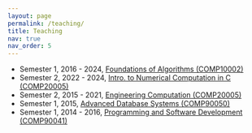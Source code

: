 ```yaml
---
layout: page
permalink: /teaching/
title: Teaching
nav: true
nav_order: 5
---
```


* Semester 1, 2016 - 2024, [Foundations of Algorithms (COMP10002)](https://handbook.unimelb.edu.au/subjects/comp10002/)
* Semester 2, 2022 - 2024, [Intro. to Numerical Computation in C (COMP20005)](https://handbook.unimelb.edu.au/subjects/comp20005/)
* Semester 2, 2015 - 2021, [Engineering Computation (COMP20005)](https://handbook.unimelb.edu.au/2020/subjects/comp20005)
* Semester 1, 2015, [Advanced Database Systems (COMP90050)](https://archive.handbook.unimelb.edu.au/view/2015/comp90050/)
* Semester 1, 2014 - 2016, [Programming and Software Development (COMP90041)](https://archive.handbook.unimelb.edu.au/view/2016/comp90041/)